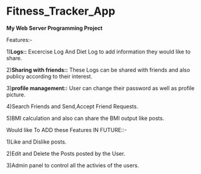 # Fitness_Tracker_App
**My Web Server Programming Project** 

Features:-

1)**Logs::** Excercise Log And Diet Log to add information they would like to share.

2)**Sharing with friends::** These Logs can be shared with friends and also publicy according to their interest.

3)**profile management::** User can change their password as well as profile picture.



4)Search Friends and Send,Accept Friend Requests.

5)BMI calculation and also can share the BMI output like posts.

Would like To ADD these Features IN FUTURE::-

1)Like and Dislike posts.

2)Edit and Delete the Posts posted by the User.

3)Admin panel to control all the activies of the users.

